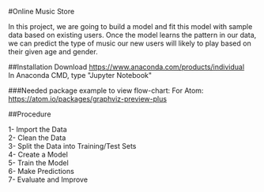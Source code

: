 #Online Music Store

In this project, we are going to build a model and fit this model with sample data based on existing users. Once the model learns the pattern in our data, we can predict the type of music our new users will likely to play based on their given age and gender.

##Installation
Download https://www.anaconda.com/products/individual   
In Anaconda CMD, type "Jupyter Notebook"

###Needed package example to view flow-chart:
For Atom: https://atom.io/packages/graphviz-preview-plus

##Procedure

1- Import the Data  
2- Clean the Data  
3- Split the Data into Training/Test Sets  
4- Create a Model  
5- Train the Model  
6- Make Predictions  
7- Evaluate and Improve  



